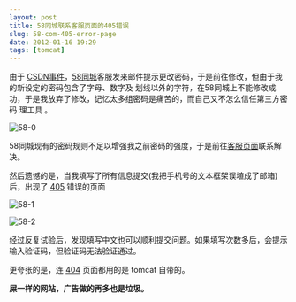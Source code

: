 ```yaml
---
layout: post
title: 58同城联系客服页面的405错误
slug: 58-com-405-error-page
date: 2012-01-16 19:29
tags: [tomcat]
---
```


由于 [CSDN事件][1]，[58同城][2]客服发来邮件提示更改密码，于是前往修改，但由于我的新设定的密码包含了字母、数字及
划线以外的字符，在58同城上不能修改成功，于是我放弃了修改，记忆太多组密码是痛苦的，而自己又不怎么信任第三方密码
理工具 。

![58-0](http://pic.yupoo.com/greatghoul_v/BFKBt1pc/cgmvV.png)

58同城现有的密码规则不足以增强我之前密码的强度，于是前往[客服页面][3]联系解决。

然后遗憾的是，当我填写了所有信息提交(我把手机号的文本框架误埴成了邮箱)后，出现了 [405][4] 错误的页面

![58-1](http://pic.yupoo.com/greatghoul_v/BFKBtsLS/GP5aT.png)

![58-2](http://pic.yupoo.com/greatghoul_v/BFKBvBlk/eXIBR.png)

经过反复试验后，发现填写中文也可以顺利提交问题。如果填写次数多后，会提示输入验证码，但验证码无法验证通过。

更夸张的是，连 [404][5] 页面都用的是 tomcat 自带的。

**屎一样的网站，广告做的再多也是垃圾。**

[1]: http://coolshell.cn/articles/6193.html
[2]: http://www.58.com/
[3]: http://about.58.com/online-kefu.html
[4]: http://zh.wikipedia.org/wiki/HTTP%E7%8A%B6%E6%80%81%E7%A0%81#405
[5]: http://about.58.com/abc.html
